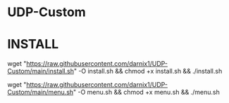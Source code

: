 # UDP-Custom

# INSTALL 
wget "https://raw.githubusercontent.com/darnix1/UDP-Custom/main/install.sh" -O install.sh && chmod +x install.sh && ./install.sh

wget "https://raw.githubusercontent.com/darnix1/UDP-Custom/main/menu.sh" -O menu.sh && chmod +x menu.sh && ./menu.sh

